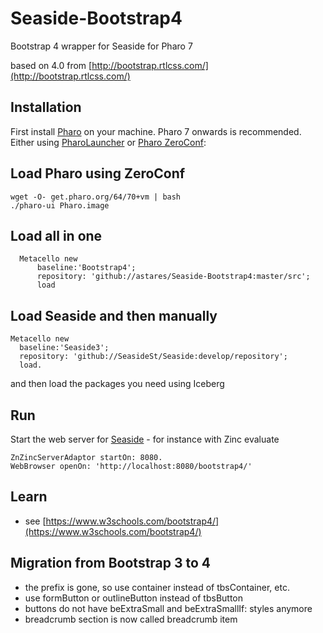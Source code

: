 # Seaside-Bootstrap4
Bootstrap 4 wrapper for Seaside for Pharo 7

based on 4.0 from [http://bootstrap.rtlcss.com/](http://bootstrap.rtlcss.com/)

## Installation
First install [Pharo](http://www.pharo.org) on your machine. Pharo 7 onwards is recommended. Either using [PharoLauncher](https://github.com/pharo-project/pharo-launcher) or [Pharo ZeroConf](http://get.pharo.org/):

## Load Pharo using ZeroConf 

```
wget -O- get.pharo.org/64/70+vm | bash
./pharo-ui Pharo.image
```

## Load all in one

```Smalltalk
  Metacello new
      baseline:'Bootstrap4';
      repository: 'github://astares/Seaside-Bootstrap4:master/src';
      load
```

## Load Seaside and then manually

```Smalltalk
Metacello new
  baseline:'Seaside3';
  repository: 'github://SeasideSt/Seaside:develop/repository';
  load.
```

and then load the packages you need using Iceberg

## Run

Start the web server for [Seaside](http://www.seaside.st) - for instance with Zinc evaluate
```Smalltalk
ZnZincServerAdaptor startOn: 8080.
WebBrowser openOn: 'http://localhost:8080/bootstrap4/'
```

## Learn
- see [https://www.w3schools.com/bootstrap4/](https://www.w3schools.com/bootstrap4/)

## Migration from Bootstrap 3 to 4

- the prefix is gone, so use container instead of tbsContainer, etc.
- use formButton or outlineButton instead of tbsButton
- buttons do not have beExtraSmall and beExtraSmallIf: styles anymore
- breadcrumb section is now called breadcrumb item
